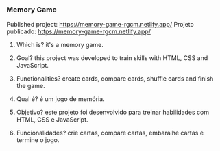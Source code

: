 ### Memory Game

Published project: https://memory-game-rgcm.netlify.app/
Projeto publicado: https://memory-game-rgcm.netlify.app/

1. Which is? it's a memory game.
2. Goal? this project was developed to train skills with HTML, CSS and JavaScript.
3. Functionalities? create cards, compare cards, shuffle cards and finish the game.
 
1. Qual é? é um jogo de memória. 
2. Objetivo? este projeto foi desenvolvido para treinar habilidades com HTML, CSS e JavaScript.
3. Funcionalidades? crie cartas, compare cartas, embaralhe cartas e termine o jogo.
